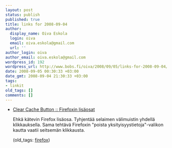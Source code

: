 ```yaml
---
layout: post
status: publish
published: true
title: links for 2008-09-04
author:
  display_name: Oiva Eskola
  login: oiva
  email: oiva.eskola@gmail.com
  url: ''
author_login: oiva
author_email: oiva.eskola@gmail.com
wordpress_id: 192
wordpress_url: http://www.bobs.fi/oiva/2008/09/05/links-for-2008-09-04/
date: 2008-09-05 00:30:33 +03:00
date_gmt: 2008-09-04 21:30:33 +03:00
tags:
- linkit
old_tags: []
comments: []
---
```

<ul class="delicious">
<li>
<div class="delicious-link"><a href="https://addons.mozilla.org/fi/firefox/addon/1801">Clear Cache Button :: Firefoxin lisäosat</a></div></p>
<div class="delicious-extended">Ehkä kätevin Firefox lisäosa. Tyhjentää selaimen välimuistin yhdellä klikkauksella. Sama tehtävä Firefoxin "poista yksityisyystietoja"-valikon kautta vaatii seitsemän klikkausta.</div></p>
<div class="delicious-tags">(old_tags: <a href="http://delicious.com/oiva/firefox">firefox</a>)</div><br />
            </li></ul>
